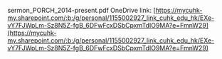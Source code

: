 sermon_PORCH_2014-present.pdf OneDrive link: [https://mycuhk-my.sharepoint.com/:b:/g/personal/1155002927_link_cuhk_edu_hk/EXe-vY7FJWpLm-Sz8N5Z-fgB_6DFwFcxDSbCpxmTdIO9MA?e=FmnW29](https://mycuhk-my.sharepoint.com/:b:/g/personal/1155002927_link_cuhk_edu_hk/EXe-vY7FJWpLm-Sz8N5Z-fgB_6DFwFcxDSbCpxmTdIO9MA?e=FmnW29)

